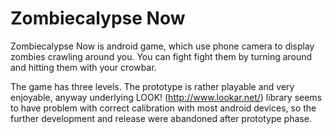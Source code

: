 # Zombiecalypse Now #

Zombiecalypse Now is android game, which use phone camera to display zombies crawling around you.
You can fight fight them by turning around and hitting them with your crowbar.

The game has three levels. The prototype is rather playable and very enjoyable, anyway underlying
LOOK! (http://www.lookar.net/) library seems to have problem with correct calibration with most
android devices, so the further development and release were abandoned after prototype phase.
